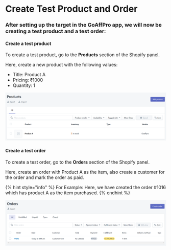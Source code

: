 # Create Test Product and Order

### After setting up the target in the GoAffPro app, we will now be creating a test product and a test order:

#### Create a test product

To create a test product, go to the **Products** section of the Shopify panel.&#x20;

Here, create a new product with the following values:

* Title: Product A
* Pricing: ₹1000
* Quantity: 1

![Create a test product](<../../../.gitbook/assets/image (1311).png>)

#### Create a test order

To create a test order, go to the **Orders** section of the Shopify panel.

Here, create an order with Product A as the item, also create a customer for the order and mark the order as paid.

{% hint style="info" %}
For Example: Here, we have created the order #1016 which has product A as the item purchased.&#x20;
{% endhint %}

![](<../../../.gitbook/assets/image (1049).png>)
